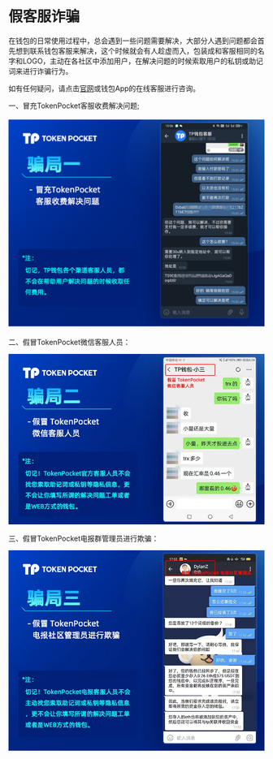 # 假客服诈骗

在钱包的日常使用过程中，总会遇到一些问题需要解决，大部分人遇到问题都会首先想到联系钱包客服来解决，这个时候就会有人趁虚而入，包装成和客服相同的名字和LOGO，主动在各社区中添加用户，在解决问题的时候索取用户的私钥或助记词来进行诈骗行为。

如有任何疑问，请点击[官网](https://www.tokenpocket.pro)或钱包App的在线客服进行咨询。

一、冒充TokenPocket客服收费解决问题;

![](<../../.gitbook/assets/Group 18919.png>)

二、假冒TokenPocket微信客服人员：

![](<../../.gitbook/assets/2 (25) (1).png>)

三、假冒TokenPocket电报群管理员进行欺骗：

![](<../../.gitbook/assets/3 (19) (1).png>)
